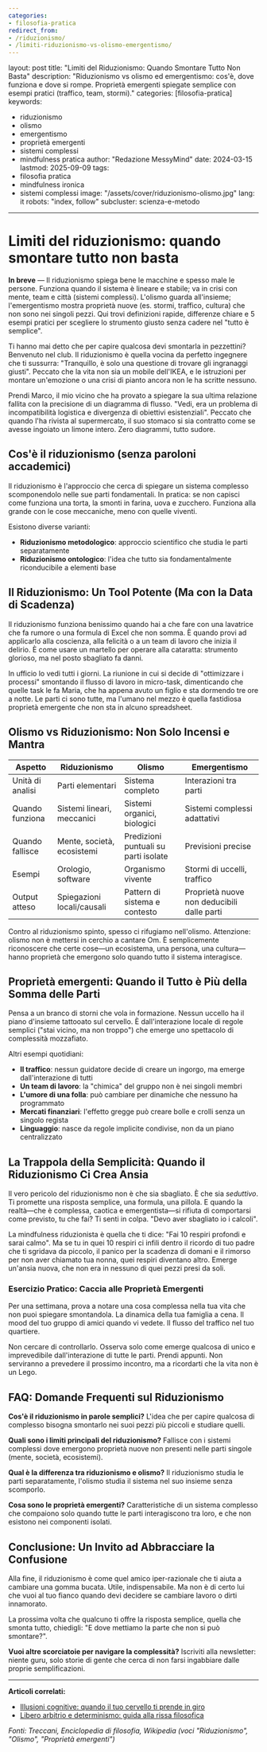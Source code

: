 ```yaml
---
categories:
- filosofia-pratica
redirect_from:
- /riduzionismo/
- /limiti-riduzionismo-vs-olismo-emergentismo/
---
```

layout: post
title: "Limiti del Riduzionismo: Quando Smontare Tutto Non Basta"
description: "Riduzionismo vs olismo ed emergentismo: cos'è, dove funziona e dove si rompe. Proprietà emergenti spiegate semplice con esempi pratici (traffico, team, stormi)."
categories: [filosofia-pratica]
keywords:
  - riduzionismo
  - olismo
  - emergentismo
  - proprietà emergenti
  - sistemi complessi
  - mindfulness pratica
author: "Redazione MessyMind"
date: 2024-03-15
lastmod: 2025-09-09
tags:
  - filosofia pratica
  - mindfulness ironica
  - sistemi complessi
image: "/assets/cover/riduzionismo-olismo.jpg"
lang: it
robots: "index, follow"
subcluster: scienza-e-metodo

---

# Limiti del riduzionismo: quando smontare tutto non basta

**In breve** — Il riduzionismo spiega bene le macchine e spesso male le persone. Funziona quando il sistema è lineare e stabile; va in crisi con mente, team e città (sistemi complessi). L'olismo guarda all'insieme; l'emergentismo mostra proprietà nuove (es. stormi, traffico, cultura) che non sono nei singoli pezzi. Qui trovi definizioni rapide, differenze chiare e 5 esempi pratici per scegliere lo strumento giusto senza cadere nel "tutto è semplice".

Ti hanno mai detto che per capire qualcosa devi smontarla in pezzettini? Benvenuto nel club. Il riduzionismo è quella vocina da perfetto ingegnere che ti sussurra: "Tranquillo, è solo una questione di trovare gli ingranaggi giusti". Peccato che la vita non sia un mobile dell'IKEA, e le istruzioni per montare un'emozione o una crisi di pianto ancora non le ha scritte nessuno.

Prendi Marco, il mio vicino che ha provato a spiegare la sua ultima relazione fallita con la precisione di un diagramma di flusso. "Vedi, era un problema di incompatibilità logistica e divergenza di obiettivi esistenziali". Peccato che quando l'ha rivista al supermercato, il suo stomaco si sia contratto come se avesse ingoiato un limone intero. Zero diagrammi, tutto sudore.

## Cos'è il riduzionismo (senza paroloni accademici)

Il riduzionismo è l'approccio che cerca di spiegare un sistema complesso scomponendolo nelle sue parti fondamentali. In pratica: se non capisci come funziona una torta, la smonti in farina, uova e zucchero. Funziona alla grande con le cose meccaniche, meno con quelle viventi.

Esistono diverse varianti:

* **Riduzionismo metodologico**: approccio scientifico che studia le parti separatamente
* **Riduzionismo ontologico**: l'idea che tutto sia fondamentalmente riconducibile a elementi base

## Il Riduzionismo: Un Tool Potente (Ma con la Data di Scadenza)

Il riduzionismo funziona benissimo quando hai a che fare con una lavatrice che fa rumore o una formula di Excel che non somma. È quando provi ad applicarlo alla coscienza, alla felicità o a un team di lavoro che inizia il delirio. È come usare un martello per operare alla cataratta: strumento glorioso, ma nel posto sbagliato fa danni.

In ufficio lo vedi tutti i giorni. La riunione in cui si decide di "ottimizzare i processi" smontando il flusso di lavoro in micro-task, dimenticando che quelle task le fa Maria, che ha appena avuto un figlio e sta dormendo tre ore a notte. Le parti ci sono tutte, ma l'umano nel mezzo è quella fastidiosa proprietà emergente che non sta in alcuno spreadsheet.

## Olismo vs Riduzionismo: Non Solo Incensi e Mantra

| Aspetto          | Riduzionismo               | Olismo                               | Emergentismo                               |
| ---------------- | -------------------------- | ------------------------------------ | ------------------------------------------ |
| Unità di analisi | Parti elementari           | Sistema completo                     | Interazioni tra parti                      |
| Quando funziona  | Sistemi lineari, meccanici | Sistemi organici, biologici          | Sistemi complessi adattativi               |
| Quando fallisce  | Mente, società, ecosistemi | Predizioni puntuali su parti isolate | Previsioni precise                         |
| Esempi           | Orologio, software         | Organismo vivente                    | Stormi di uccelli, traffico                |
| Output atteso    | Spiegazioni locali/causali | Pattern di sistema e contesto        | Proprietà nuove non deducibili dalle parti |

Contro al riduzionismo spinto, spesso ci rifugiamo nell'olismo. Attenzione: olismo non è mettersi in cerchio a cantare Om. È semplicemente riconoscere che certe cose—un ecosistema, una persona, una cultura—hanno proprietà che emergono solo quando tutto il sistema interagisce.

## Proprietà emergenti: Quando il Tutto è Più della Somma delle Parti

Pensa a un branco di storni che vola in formazione. Nessun uccello ha il piano d'insieme tattooato sul cervello. È dall'interazione locale di regole semplici ("stai vicino, ma non troppo") che emerge uno spettacolo di complessità mozzafiato.

Altri esempi quotidiani:

* **Il traffico**: nessun guidatore decide di creare un ingorgo, ma emerge dall'interazione di tutti
* **Un team di lavoro**: la "chimica" del gruppo non è nei singoli membri
* **L'umore di una folla**: può cambiare per dinamiche che nessuno ha programmato
* **Mercati finanziari**: l'effetto gregge può creare bolle e crolli senza un singolo regista
* **Linguaggio**: nasce da regole implicite condivise, non da un piano centralizzato

## La Trappola della Semplicità: Quando il Riduzionismo Ci Crea Ansia

Il vero pericolo del riduzionismo non è che sia sbagliato. È che sia *seduttivo*. Ti promette una risposta semplice, una formula, una pillola. E quando la realtà—che è complessa, caotica e emergentista—si rifiuta di comportarsi come previsto, tu che fai? Ti senti in colpa. "Devo aver sbagliato io i calcoli".

La mindfulness riduzionista è quella che ti dice: "Fai 10 respiri profondi e sarai calmo". Ma se tu in quei 10 respiri ci infili dentro il ricordo di tuo padre che ti sgridava da piccolo, il panico per la scadenza di domani e il rimorso per non aver chiamato tua nonna, quei respiri diventano altro. Emerge un'ansia nuova, che non era in nessuno di quei pezzi presi da soli.

### Esercizio Pratico: Caccia alle Proprietà Emergenti

Per una settimana, prova a notare una cosa complessa nella tua vita che non puoi spiegare smontandola. La dinamica della tua famiglia a cena. Il mood del tuo gruppo di amici quando vi vedete. Il flusso del traffico nel tuo quartiere.

Non cercare di controllarlo. Osserva solo come emerge qualcosa di unico e imprevedibile dall'interazione di tutte le parti. Prendi appunti. Non serviranno a prevedere il prossimo incontro, ma a ricordarti che la vita non è un Lego.

## FAQ: Domande Frequenti sul Riduzionismo

**Cos'è il riduzionismo in parole semplici?**
L'idea che per capire qualcosa di complesso bisogna smontarlo nei suoi pezzi più piccoli e studiare quelli.

**Quali sono i limiti principali del riduzionismo?**
Fallisce con i sistemi complessi dove emergono proprietà nuove non presenti nelle parti singole (mente, società, ecosistemi).

**Qual è la differenza tra riduzionismo e olismo?**
Il riduzionismo studia le parti separatamente, l'olismo studia il sistema nel suo insieme senza scomporlo.

**Cosa sono le proprietà emergenti?**
Caratteristiche di un sistema complesso che compaiono solo quando tutte le parti interagiscono tra loro, e che non esistono nei componenti isolati.

## Conclusione: Un Invito ad Abbracciare la Confusione

Alla fine, il riduzionismo è come quel amico iper-razionale che ti aiuta a cambiare una gomma bucata. Utile, indispensabile. Ma non è di certo lui che vuoi al tuo fianco quando devi decidere se cambiare lavoro o dirti innamorato.

La prossima volta che qualcuno ti offre la risposta semplice, quella che smonta tutto, chiedigli: "E dove mettiamo la parte che non si può smontare?".

**Vuoi altre scorciatoie per navigare la complessità?** Iscriviti alla newsletter: niente guru, solo storie di gente che cerca di non farsi ingabbiare dalle proprie semplificazioni.

---

**Articoli correlati:**

* [Illusioni cognitive: quando il tuo cervello ti prende in giro](/illusioni-cognitive/)
* [Libero arbitrio e determinismo: guida alla rissa filosofica](/libero-arbitrio-determinismo/)

*Fonti: Treccani, Enciclopedia di filosofia, Wikipedia (voci "Riduzionismo", "Olismo", "Proprietà emergenti")*

<script type="application/ld+json">
{
  "@context": "https://schema.org",
  "@type": "BlogPosting",
  "headline": "Limiti del Riduzionismo: Quando Smontare Tutto Non Basta",
  "description": "Riduzionismo vs olismo ed emergentismo: cos'è, dove funziona e dove si rompe. Proprietà emergenti spiegate semplice con esempi pratici (traffico, team, stormi).",
  "inLanguage": "it",
  "author": {
    "@type": "Person",
    "name": "Redazione MessyMind"
  },
  "datePublished": "2024-03-15",
  "dateModified": "2025-09-09",
  "mainEntityOfPage": "https://messymind.it/limiti-riduzionismo-vs-olismo-emergentismo/",
  "image": "https://messymind.it/assets/cover/riduzionismo-olismo.jpg",
  "keywords": ["riduzionismo", "olismo", "emergentismo", "proprietà emergenti", "sistemi complessi", "mindfulness pratica"],
  "about": [
    {"@type": "Thing", "name": "Riduzionismo"},
    {"@type": "Thing", "name": "Olismo"},
    {"@type": "Thing", "name": "Emergentismo"},
    {"@type": "Thing", "name": "Proprietà emergenti"},
    {"@type": "Thing", "name": "Sistemi complessi"}
  ]
}
</script>

<script type="application/ld+json">
{
  "@context": "https://schema.org",
  "@type": "FAQPage",
  "mainEntity": [
    {
      "@type": "Question",
      "name": "Cos'è il riduzionismo in parole semplici?",
      "acceptedAnswer": {
        "@type": "Answer",
        "text": "L'idea che per capire qualcosa di complesso bisogna smontarlo nei suoi pezzi più piccoli e studiare quelli."
      }
    },
    {
      "@type": "Question",
      "name": "Quali sono i limiti principali del riduzionismo?",
      "acceptedAnswer": {
        "@type": "Answer",
        "text": "Fallisce con i sistemi complessi dove emergono proprietà nuove non presenti nelle parti singole (mente, società, ecosistemi)."
      }
    },
    {
      "@type": "Question",
      "name": "Qual è la differenza tra riduzionismo e olismo?",
      "acceptedAnswer": {
        "@type": "Answer",
        "text": "Il riduzionismo studia le parti separatamente, l'olismo studia il sistema nel suo insieme senza scomporlo."
      }
    },
    {
      "@type": "Question",
      "name": "Cosa sono le proprietà emergenti?",
      "acceptedAnswer": {
        "@type": "Answer",
        "text": "Caratteristiche di un sistema complesso che compaiono solo quando tutte le parti interagiscono tra loro, e che non esistono nei componenti isolati."
      }
    }
  ]
}
</script>
